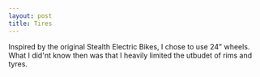 ```yaml
---
layout: post
title: Tires
---
```

Inspired by the original Stealth Electric Bikes, I chose to use 24" wheels.
What I did'nt know then was that I heavily limited the utbudet of rims and tyres.
